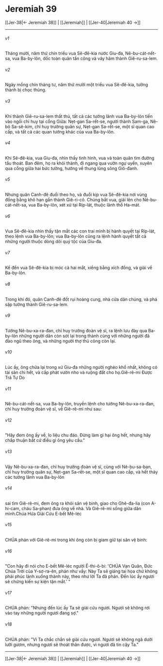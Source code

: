 # Jeremiah 39

[[Jer-38|← Jeremiah 38]] | [[Jeremiah]] | [[Jer-40|Jeremiah 40 →]]
***



###### v1 
Tháng mười, năm thứ chín triều vua Sê-đê-kia nước Giu-đa, Nê-bu-cát-nết-sa, vua Ba-by-lôn, dốc toàn quân tấn công và vây hãm thành Giê-ru-sa-lem. 

###### v2 
Ngày mồng chín tháng tư, năm thứ mười một triều vua Sê-đê-kia, tường thành bị chọc thủng. 

###### v3 
Khi thành Giê-ru-sa-lem thất thủ, tất cả các tướng lãnh vua Ba-by-lôn tiến vào ngồi chỉ huy tại cổng Giữa: Nẹt-gan Sa-rết-se, người thành Sam-ga, Nê-bô Sa-sê-kim, chỉ huy trưởng quân sự, Nẹt-gan Sa-rết-se, một sĩ quan cao cấp, và tất cả các quan tướng khác của vua Ba-by-lôn. 

###### v4 
Khi Sê-đê-kia, vua Giu-đa, nhìn thấy tình hình, vua và toàn quân tìm đường tẩu thoát. Ban đêm, họ ra khỏi thành, đi ngang qua vườn ngự uyển, xuyên qua cổng giữa hai bức tường, hướng về thung lũng sông Giô-đanh. 

###### v5 
Nhưng quân Canh-đê đuổi theo họ, và đuổi kịp vua Sê-đê-kia nơi vùng đồng bằng khô hạn gần thành Giê-ri-cô. Chúng bắt vua, giải lên cho Nê-bu-cát-nết-sa, vua Ba-by-lôn, xét xử tại Ríp-lát, thuộc lãnh thổ Ha-mát. 

###### v6 
Vua Sê-đê-kia nhìn thấy tận mắt các con trai mình bị hành quyết tại Ríp-lát, theo lệnh vua Ba-by-lôn; vua Ba-by-lôn cũng ra lệnh hành quyết tất cả những người thuộc dòng dõi quý tộc của Giu-đa. 

###### v7 
Kế đến vua Sê-đê-kia bị móc cả hai mắt, xiềng bằng xích đồng, và giải về Ba-by-lôn. 

###### v8 
Trong khi đó, quân Canh-đê đốt rụi hoàng cung, nhà cửa dân chúng, và phá sập tường thành Giê-ru-sa-lem. 

###### v9 
Tướng Nê-bu-xa-ra-đan, chỉ huy trưởng đoàn vệ sĩ, ra lệnh lưu đày qua Ba-by-lôn những người dân còn sót lại trong thành cùng với những người đã đào ngũ theo ông, và những người thợ thủ công còn lại. 

###### v10 
Lúc ấy, ông chừa lại trong xứ Giu-đa những người nghèo khổ nhất, không có tài sản chi hết, và cấp phát vườn nho và ruộng đất cho họ.Giê-rê-mi Được Trả Tự Do 

###### v11 
Nê-bu-cát-nết-sa, vua Ba-by-lôn, truyền lệnh cho tướng Nê-bu-xa-ra-đan, chỉ huy trưởng đoàn vệ sĩ, về Giê-rê-mi như sau: 

###### v12 
"Hãy đem ông ấy về, lo liệu chu đáo. Đừng làm gì hại ông hết, nhưng hãy chấp thuận bất cứ điều gì ông yêu cầu." 

###### v13 
Vậy Nê-bu-xa-ra-đan, chỉ huy trưởng đoàn vệ sĩ, cùng với Nê-bu-sa-ban, chỉ huy trưởng quân sự, Nẹt-gan Sa-rết-se, một sĩ quan cao cấp, và hết thảy các tướng lãnh vua Ba-by-lôn 

###### v14 
sai tìm Giê-rê-mi, đem ông ra khỏi sân vệ binh, giao cho Ghê-đa-lia (con A-hi-cam, cháu Sa-phan) đưa ông về nhà. Và Giê-rê-mi sống giữa dân mình.Chúa Hứa Giải Cứu E-bết Mê-léc 

###### v15 
CHÚA phán với Giê-rê-mi trong khi ông còn bị giam giữ tại sân vệ binh: 

###### v16 
"Con hãy đi nói cho E-bết Mê-léc người Ê-thi-ô-bi: 'CHÚA Vạn Quân, Đức Chúa Trời của Y-sơ-ra-ên, phán như vầy: Này Ta sẽ giáng tai họa chứ không phải phúc lành xuống thành này, theo như lời Ta đã phán. Đến lúc ấy ngươi sẽ chứng kiến sự kiện tận mắt.' " 

###### v17 
CHÚA phán: "Nhưng đến lúc ấy Ta sẽ giải cứu ngươi. Ngươi sẽ không rơi vào tay những người ngươi đang sợ." 

###### v18 
CHÚA phán: "Vì Ta chắc chắn sẽ giải cứu ngươi. Ngươi sẽ không ngã dưới lưỡi gươm, nhưng ngươi sẽ thoát thân được, vì ngươi đã tin cậy Ta."

***
[[Jer-38|← Jeremiah 38]] | [[Jeremiah]] | [[Jer-40|Jeremiah 40 →]]
